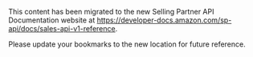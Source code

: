 This content has been migrated to the new Selling Partner API Documentation website at https://developer-docs.amazon.com/sp-api/docs/sales-api-v1-reference.

Please update your bookmarks to the new location for future reference.
